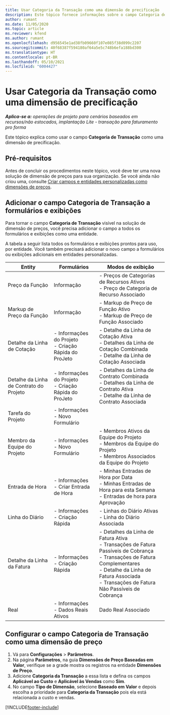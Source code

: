 ```yaml
---
title: Usar Categoria da Transação como uma dimensão de precificação
description: Este tópico fornece informações sobre o campo Categoria de Transação como uma dimensão de precificação.
author: rumant
ms.date: 11/05/2020
ms.topic: article
ms.reviewer: kfend
ms.author: rumant
ms.openlocfilehash: d956545e1ad38fb09660f107e085f38d099c2207
ms.sourcegitcommit: 40f68387f594180af64a5e5c748b6efa188bd300
ms.translationtype: HT
ms.contentlocale: pt-BR
ms.lasthandoff: 05/10/2021
ms.locfileid: "6004427"
---
```

# <a name="use-transaction-category-as-a-pricing-dimension"></a>Usar Categoria da Transação como uma dimensão de precificação


_**Aplica-se a:** operações de projeto para cenários baseados em recursos/não estocados, implantação Lite - transação para faturamento pro forma_


Este tópico explica como usar o campo **Categoria de Transação** como uma dimensão de precificação. 

## <a name="prerequisites"></a>Pré-requisitos
Antes de concluir os procedimentos neste tópico, você deve ter uma nova solução de dimensão de preços para sua organização. Se você ainda não criou uma, consulte [Criar campos e entidades personalizadas como dimensões de preços](create-custom-fields-entities-pricing-dimensions.md).

## <a name="add-the-transaction-category-field-to-forms-and-views"></a>Adicionar o campo Categoria de Transação a formulários e exibições
Para tornar o campo **Categoria de Transação** visível na solução de dimensão de preços, você precisa adicionar o campo a todos os formulários e exibições como uma entidade.

A tabela a seguir lista todos os formulários e exibições prontos para uso, por entidade. Você também precisará adicionar o novo campo a formulários ou exibições adicionais em entidades personalizadas.

|  Entity        | Formulários     |Modos de exibição        |
| ------------------------------|---------------------------------|----------------------------------|
|  Preço da Função| Informação |- Preços de Categorias de Recursos Ativos<br> - Preço de Categoria de Recurso Associado |
|  Markup de Preço da Função| Informação|- Markup de Preço de Função Ativo<br>- Markup de Preço de Função Associado |
|  Detalhe da Linha de Cotação|- Informações do Projeto<br>- Criação Rápida do ProJeto| - Detalhe da Linha de Cotação Ativa<br>- Detalhes da Linha de Cotação Combinada<br>- Detalhe da Linha de Cotação Associada |
|  Detalhe da Linha de Contrato do Projeto|- Informações do Projeto<br>- Criação Rápida do ProJeto|- Detalhes da Linha de Contrato Combinada<br>- Detalhes da Linha de Contrato Ativa<br>- Detalhe da Linha de Contrato Associada |
|  Tarefa do Projeto|- Informações<br>- Novo Formulário| &nbsp; |
|  Membro da Equipe do Projeto|- Informações<br>- Novo Formulário|- Membros Ativos da Equipe do Projeto<br>- Membros da Equipe do Projeto<br>- Membros Associados da Equipe do Projeto |
|  Entrada de Hora|- Informações<br>- Criar Entrada de Hora|- Minhas Entradas de Hora por Data<br>- Minhas Entradas de Hora para esta Semana<br>- Entradas de hora para Aprovação|
|  Linha do Diário|- Informações<br>- Criação Rápida|- Linhas do Diário Ativas<br>- Linha do Diário Associada|
|  Detalhe da Linha da Fatura|- Informações<br>- Criação Rápida|- Detalhes da Linha de Fatura Ativa<br>- Transações de Fatura Passíveis de Cobrança<br>- Transações de Fatura Complementares<br>- Detalhe da Linha de Fatura Associada <br>- Transações de Fatura Não Passíveis de Cobrança|
|  Real|- Informações<br>- Dados Reais Ativos| Dado Real Associado |

## <a name="set-up-the-transaction-category-field-as-a-pricing-dimension"></a>Configurar o campo Categoria de Transação como uma dimensão de preço

1. Vá para **Configurações** > **Parâmetros**. 
2. Na página **Parâmetros**, na guia **Dimensões de Preço Baseadas em Valor**, verifique se a grade mostra os registros na entidade **Dimensões de Preço**.
3. Adicione **Categoria da Transação** a essa lista e defina os campos **Aplicável ao Custo** e **Aplicável às Vendas** como **Sim**.
4. No campo **Tipo de Dimensão**, selecione **Baseado em Valor** e depois escolha a prioridade para **Categoria da Transação** pois ela está relacionada a custo e vendas.


[!INCLUDE[footer-include](../includes/footer-banner.md)]